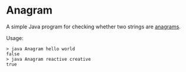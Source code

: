 # Anagram
A simple Java program for checking whether two strings are [anagrams](https://en.wikipedia.org/wiki/Anagram).

Usage:
```
> java Anagram hello world
false
> java Anagram reactive creative
true
```
